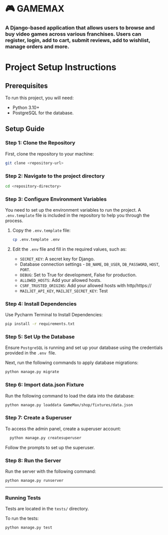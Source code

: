 # 🎮 GAMEMAX
### A Django-based application that allows users to browse and buy video games across various franchises. Users can register, login, add to cart, submit reviews, add to wishlist, manage orders and more.

# Project Setup Instructions

## Prerequisites

To run this project, you will need:

- Python 3.10+
- PostgreSQL for the database.

## Setup Guide

### Step 1: Clone the Repository

First, clone the repository to your machine:

```sh
git clone <repository-url>
```

### Step 2: Navigate to the project directory 

```sh
cd <repository-directory>
```

### Step 3: Configure Environment Variables

You need to set up the environment variables to run the project. 
A `.env.template` file is included in the repository to help you through the process.

1. Copy the `.env.template` file:
    ```sh
    cp .env.template .env
    ```

2. Edit the `.env` file and fill in the required values, such as:
   - `SECRET_KEY`: A secret key for Django.
   - Database connection settings - `DB_NAME`, `DB_USER`, `DB_PASSWORD`, `HOST`, `PORT`.
   - `DEBUG`: Set to True for development, False for production.
   - `ALLOWED_HOSTS`: Add your allowed hosts.
   - `CSRF_TRUSTED_ORIGINS`: Add your allowed hosts with http/https://
   - `MAILJET_API_KEY`, `MAILJET_SECRET_KEY`: Test


### Step 4: Install Dependencies

Use Pycharm Terminal to Install Dependencies:
```sh
pip install -r requirements.txt
```

### Step 5: Set Up the Database

Ensure `PostgreSQL` is running and set up your database using the credentials provided in the `.env `file.

Next, run the following commands to apply database migrations:
```sh
python manage.py migrate
```

### Step 6: Import data.json Fixture

Run the following command to load the data into the database:

```sh
python manage.py loaddata GameMax/shop/fixtures/data.json
```

### Step 7: Create a Superuser
To access the admin panel, create a superuser account:

```sh
  python manage.py createsuperuser
```

Follow the prompts to set up the superuser.

### Step 8: Run the Server
Run the server with the following command:

```shell
python manage.py runserver
```

---

### Running Tests
Tests are located in the `tests/` directory.

To run the tests:
```shell
python manage.py test
```
